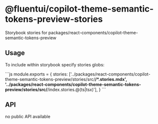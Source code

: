 # @fluentui/copilot-theme-semantic-tokens-preview-stories

Storybook stories for packages/react-components/copilot-theme-semantic-tokens-preview

## Usage

To include within storybook specify stories globs:

\`\`\`js
module.exports = {
stories: ['../packages/react-components/copilot-theme-semantic-tokens-preview/stories/src/**/*.stories.mdx', '../packages/react-components/copilot-theme-semantic-tokens-preview/stories/src/**/index.stories.@(ts|tsx)'],
}
\`\`\`

## API

no public API available
